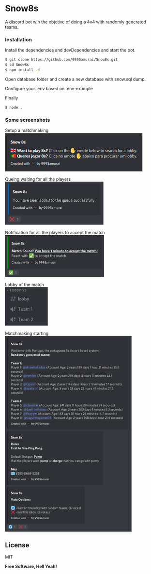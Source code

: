 # Snow8s
 A discord bot wih the objetive of doing a 4v4 with randomly generated teams.

### Installation

Install the dependencies and devDependencies and start the bot.

```sh
$ git clone https://github.com/999Samurai/Snow8s.git
$ cd Snow8s
$ npm install -d
```

Open database folder and create a new database with snow.sql dump.

Configure your .env based on .env-example

Finally

```sh
$ node .
```

### Some screenshots

Setup a matchmaking<br>
[![Setup Matchmaking](https://raw.githubusercontent.com/999Samurai/Snow8s/main/screenshots/setup_matchmaking.png "STEUP_MM")](https://github.com/999Samurai/Snow8s)

Queing waiting for all the players<br>
[![Matchmaking Queue](https://raw.githubusercontent.com/999Samurai/Snow8s/main/screenshots/queue.png "MM_QUEUE")](https://github.com/999Samurai/Snow8s)

Notification for all the players to accept the match<br>
[![Match Found](https://raw.githubusercontent.com/999Samurai/Snow8s/main/screenshots/match_found.png "MM_FOUND")](https://github.com/999Samurai/Snow8s)

Lobby of the match<br>
[![Match Lobby](https://raw.githubusercontent.com/999Samurai/Snow8s/main/screenshots/lobby.png "MM_LOBBY")](https://github.com/999Samurai/Snow8s)

Matchmaking starting<br>
[![Matchmaking Started](https://raw.githubusercontent.com/999Samurai/Snow8s/main/screenshots/matchmaking_started.png "MM_STARTED")](https://github.com/999Samurai/Snow8s)

License
----

MIT


**Free Software, Hell Yeah!**
